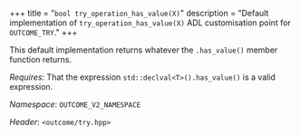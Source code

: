 +++
title = "`bool try_operation_has_value(X)`"
description = "Default implementation of `try_operation_has_value(X)` ADL customisation point for `OUTCOME_TRY`."
+++

This default implementation returns whatever the `.has_value()` member function returns.

*Requires*: That the expression `std::declval<T>().has_value()` is a valid expression.

*Namespace*: `OUTCOME_V2_NAMESPACE`

*Header*: `<outcome/try.hpp>`

